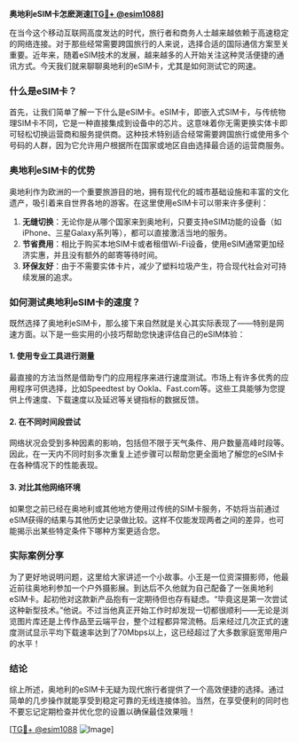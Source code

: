 **奥地利eSIM卡怎麽測速[[TG💪+ @esim1088](https://t.me/s/esim1088)]**

在当今这个移动互联网高度发达的时代，旅行者和商务人士越来越依赖于高速稳定的网络连接。对于那些经常需要跨国旅行的人来说，选择合适的国际通信方案至关重要。近年来，随着eSIM技术的发展，越来越多的人开始关注这种灵活便捷的通讯方式。今天我们就来聊聊奥地利的eSIM卡，尤其是如何测试它的网速。

### 什么是eSIM卡？

首先，让我们简单了解一下什么是eSIM卡。eSIM卡，即嵌入式SIM卡，与传统物理SIM卡不同，它是一种直接集成到设备中的芯片。这意味着你无需更换实体卡即可轻松切换运营商和服务提供商。这种技术特别适合经常需要跨国旅行或使用多个号码的人群，因为它允许用户根据所在国家或地区自由选择最合适的运营商服务。

### 奥地利eSIM卡的优势

奥地利作为欧洲的一个重要旅游目的地，拥有现代化的城市基础设施和丰富的文化遗产，吸引着来自世界各地的游客。在这里使用eSIM卡可以带来许多便利：

1. **无缝切换**：无论你是从哪个国家来到奥地利，只要支持eSIM功能的设备（如iPhone、三星Galaxy系列等），都可以直接激活当地的服务。
2. **节省费用**：相比于购买本地SIM卡或者租借Wi-Fi设备，使用eSIM通常更加经济实惠，并且没有额外的邮寄等待时间。
3. **环保友好**：由于不需要实体卡片，减少了塑料垃圾产生，符合现代社会对可持续发展的追求。

### 如何测试奥地利eSIM卡的速度？

既然选择了奥地利eSIM卡，那么接下来自然就是关心其实际表现了——特别是网速方面。以下是一些实用的小技巧帮助您快速评估自己的eSIM体验：

#### 1. 使用专业工具进行测量
最直接的方法当然是借助专门的应用程序来进行速度测试。市场上有许多优秀的应用程序可供选择，比如Speedtest by Ookla、Fast.com等。这些工具能够为您提供上传速度、下载速度以及延迟等关键指标的数据反馈。

#### 2. 在不同时间段尝试
网络状况会受到多种因素的影响，包括但不限于天气条件、用户数量高峰时段等。因此，在一天内不同时刻多次重复上述步骤可以帮助您更全面地了解您的eSIM卡在各种情况下的性能表现。

#### 3. 对比其他网络环境
如果您之前已经在奥地利或其他地方使用过传统的SIM卡服务，不妨将当前通过eSIM获得的结果与其他历史记录做比较。这样不仅能发现两者之间的差异，也可能揭示出某些特定条件下哪种方案更适合您。

### 实际案例分享

为了更好地说明问题，这里给大家讲述一个小故事。小王是一位资深摄影师，他最近前往奥地利参加一个户外摄影展。到达后不久他就为自己配备了一张奥地利eSIM卡。起初他对这款新产品抱有一定期待但也存有疑虑。“毕竟这是第一次尝试这种新型技术。”他说。不过当他真正开始工作时却发现一切都很顺利——无论是浏览图片库还是上传作品至云端平台，整个过程都异常流畅。后来经过几次正式的速度测试显示平均下载速率达到了70Mbps以上，这已经超过了大多数家庭宽带用户的水平！

### 结论

综上所述，奥地利的eSIM卡无疑为现代旅行者提供了一个高效便捷的选择。通过简单的几步操作就能享受到稳定可靠的无线连接体验。当然，在享受便利的同时也不要忘记定期检查并优化您的设置以确保最佳效果哦！

[[TG💪+ @esim1088](https://t.me/s/esim1088) ![Image](https://i.postimg.cc/4NQfJmqS/Snipaste-2025-05-13-00-14-12.png)]